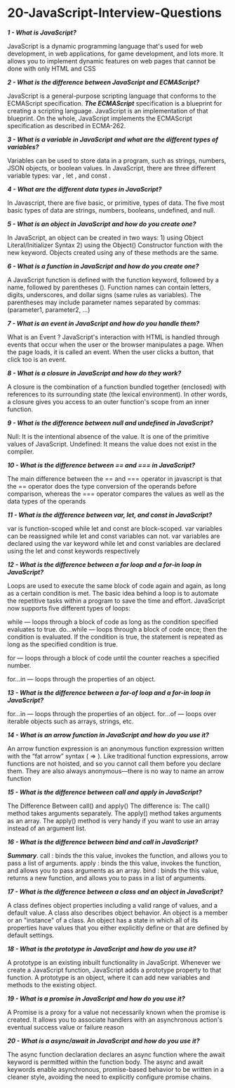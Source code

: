 # 20-JavaScript-Interview-Questions

***1 - What is JavaScript?***


JavaScript is a dynamic programming language that's used for web development, in web applications, for game development, and lots more. It allows you to implement dynamic features on web pages that cannot be done with only HTML and CSS


***2 - What is the difference between JavaScript and ECMAScript?***

JavaScript is a general-purpose scripting language that conforms to the ECMAScript specification. ***The ECMAScript*** specification is a blueprint for creating a scripting language. JavaScript is an implementation of that blueprint. On the whole, JavaScript implements the ECMAScript specification as described in ECMA-262.

***3 - What is a variable in JavaScript and what are the different types of variables?***

Variables can be used to store data in a program, such as strings, numbers, JSON objects, or boolean values. In JavaScript, there are three different variable types: var , let , and const .

***4 - What are the different data types in JavaScript?***

In Javascript, there are five basic, or primitive, types of data. The five most basic types of data are strings, numbers, booleans, undefined, and null.


***5 - What is an object in JavaScript and how do you create one?***

In JavaScript, an object can be created in two ways: 1) using Object Literal/Initializer Syntax
2) using the Object() Constructor function with the new keyword.
Objects created using any of these methods are the same.


***6 - What is a function in JavaScript and how do you create one?***

A JavaScript function is defined with the function keyword, followed by a name, followed by parentheses (). Function names can contain letters, digits, underscores, and dollar signs (same rules as variables). The parentheses may include parameter names separated by commas: (parameter1, parameter2, ...)

***7 - What is an event in JavaScript and how do you handle them?***

What is an Event ? JavaScript's interaction with HTML is handled through events that occur when the user or the browser manipulates a page. When the page loads, it is called an event. When the user clicks a button, that click too is an event.


***8 - What is a closure in JavaScript and how do they work?***

A closure is the combination of a function bundled together (enclosed) with references to its surrounding state (the lexical environment). In other words, a closure gives you access to an outer function's scope from an inner function.

***9 - What is the difference between null and undefined in JavaScript?***

Null: It is the intentional absence of the value. It is one of the primitive values of JavaScript.
Undefined: It means the value does not exist in the compiler.

***10 - What is the difference between == and === in JavaScript?***

The main difference between the == and === operator in javascript is that the == operator does the type conversion of the operands before comparison, whereas the === operator compares the values as well as the data types of the operands


***11 - What is the difference between var, let, and const in JavaScript?***

var is function-scoped while let and const are block-scoped. var variables can be reassigned while let and const variables can not. var variables are declared using the var keyword while let and const variables are declared using the let and const keywords respectively


***12 - What is the difference between a for loop and a for-in loop in JavaScript?***

Loops are used to execute the same block of code again and again, as long as a certain condition is met. The basic idea behind a loop is to automate the repetitive tasks within a program to save the time and effort. JavaScript now supports five different types of loops:

while — loops through a block of code as long as the condition specified evaluates to true.
do…while — loops through a block of code once; then the condition is evaluated. If the condition is true, the statement is repeated as long as the specified condition is true.

for — loops through a block of code until the counter reaches a specified number.

for…in — loops through the properties of an object.





***13 - What is the difference between a for-of loop and a for-in loop in JavaScript?***


for…in — loops through the properties of an object.
for…of — loops over iterable objects such as arrays, strings, etc.



***14 - What is an arrow function in JavaScript and how do you use it?***

An arrow function expression is an anonymous function expression written with the “fat arrow” syntax ( => ). Like traditional function expressions, arrow functions are not hoisted, and so you cannot call them before you declare them. They are also always anonymous—there is no way to name an arrow function



***15 - What is the difference between call and apply in JavaScript?***

The Difference Between call() and apply()
The difference is: The call() method takes arguments separately. The apply() method takes arguments as an array. The apply() method is very handy if you want to use an array instead of an argument list.


***16 - What is the difference between bind and call in JavaScript?***

***Summary***. call : binds the this value, invokes the function, and allows you to pass a list of arguments. apply : binds the this value, invokes the function, and allows you to pass arguments as an array. bind : binds the this value, returns a new function, and allows you to pass in a list of arguments.


***17 - What is the difference between a class and an object in JavaScript?***

A class defines object properties including a valid range of values, and a default value. A class also describes object behavior. An object is a member or an "instance" of a class. An object has a state in which all of its properties have values that you either explicitly define or that are defined by default settings.



***18 - What is the prototype in JavaScript and how do you use it?***

A prototype is an existing inbuilt functionality in JavaScript. Whenever we create a JavaScript function, JavaScript adds a prototype property to that function. A prototype is an object, where it can add new variables and methods to the existing object.


***19 - What is a promise in JavaScript and how do you use it?***

A Promise is a proxy for a value not necessarily known when the promise is created. It allows you to associate handlers with an asynchronous action's eventual success value or failure reason


***20 - What is a async/await in JavaScript and how do you use it?***

The async function declaration declares an async function where the await keyword is permitted within the function body. The async and await keywords enable asynchronous, promise-based behavior to be written in a cleaner style, avoiding the need to explicitly configure promise chains.
